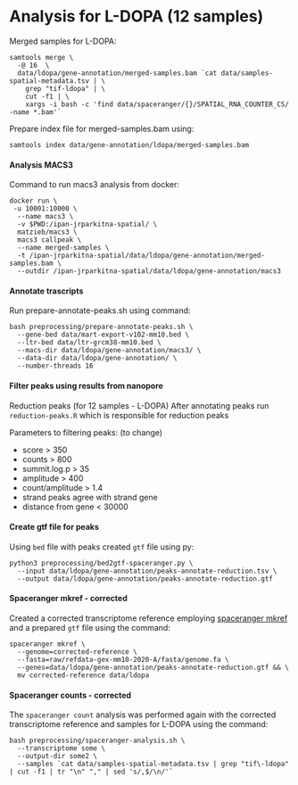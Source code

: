 # Analysis for L-DOPA (12 samples)

Merged samples for L-DOPA:
```
samtools merge \
  -@ 16  \
  data/ldopa/gene-annotation/merged-samples.bam `cat data/samples-spatial-metadata.tsv | \
    grep "tif-ldopa" | \
    cut -f1 | \
    xargs -i bash -c 'find data/spaceranger/{}/SPATIAL_RNA_COUNTER_CS/ -name *.bam'` 
```

Prepare index file for merged-samples.bam using:
```
samtools index data/gene-annotation/ldopa/merged-samples.bam
```

#### Analysis MACS3
Command to run macs3 analysis from docker:
```
docker run \
 -u 10001:10000 \
  --name macs3 \
  -v $PWD:/ipan-jrparkitna-spatial/ \
  matzieb/macs3 \
  macs3 callpeak \
  --name merged-samples \
  -t /ipan-jrparkitna-spatial/data/ldopa/gene-annotation/merged-samples.bam \
  --outdir /ipan-jrparkitna-spatial/data/ldopa/gene-annotation/macs3
```

#### Annotate trascripts
Run prepare-annotate-peaks.sh using command:
```
bash preprocessing/prepare-annotate-peaks.sh \
  --gene-bed data/mart-export-v102-mm10.bed \
  --ltr-bed data/ltr-grcm38-mm10.bed \
  --macs-dir data/ldopa/gene-annotation/macs3/ \
  --data-dir data/ldopa/gene-annotation/ \
  --number-threads 16
```

#### Filter peaks using results from nanopore

Reduction peaks (for 12 samples - L-DOPA)
After annotating peaks run `reduction-peaks.R` which is responsible for reduction peaks

Parameters to filtering peaks: (to change)
- score > 350
- counts > 800
- summit.log.p > 35
- amplitude > 400
- count/amplitude > 1.4
- strand peaks agree with strand gene
- distance from gene < 30000

#### Create gtf file for peaks
Using `bed` file with peaks created `gtf` file using py:
```
python3 preprocessing/bed2gtf-spaceranger.py \
  --input data/ldopa/gene-annotation/peaks-annotate-reduction.tsv \
  --output data/ldopa/gene-annotation/peaks-annotate-reduction.gtf
```

#### Spaceranger mkref - corrected
Created a corrected transcriptome reference employing [spaceranger mkref](https://support.10xgenomics.com/spatial-gene-expression/software/pipelines/latest/advanced/references) and a prepared `gtf` file using the command:
```
spaceranger mkref \
  --genome=corrected-reference \
  --fasta=raw/refdata-gex-mm10-2020-A/fasta/genome.fa \
  --genes=data/ldopa/gene-annotation/peaks-annotate-reduction.gtf && \
  mv corrected-reference data/ldopa
```


#### Spaceranger counts - corrected
The `spaceranger count` analysis was performed again with the corrected transcriptome reference and samples for L-DOPA using the command:
```
bash preprocessing/spaceranger-analysis.sh \
  --transcriptome some \
  --output-dir some2 \
  --samples `cat data/samples-spatial-metadata.tsv | grep "tif\-ldopa" | cut -f1 | tr "\n" "," | sed 's/,$/\n/'`
